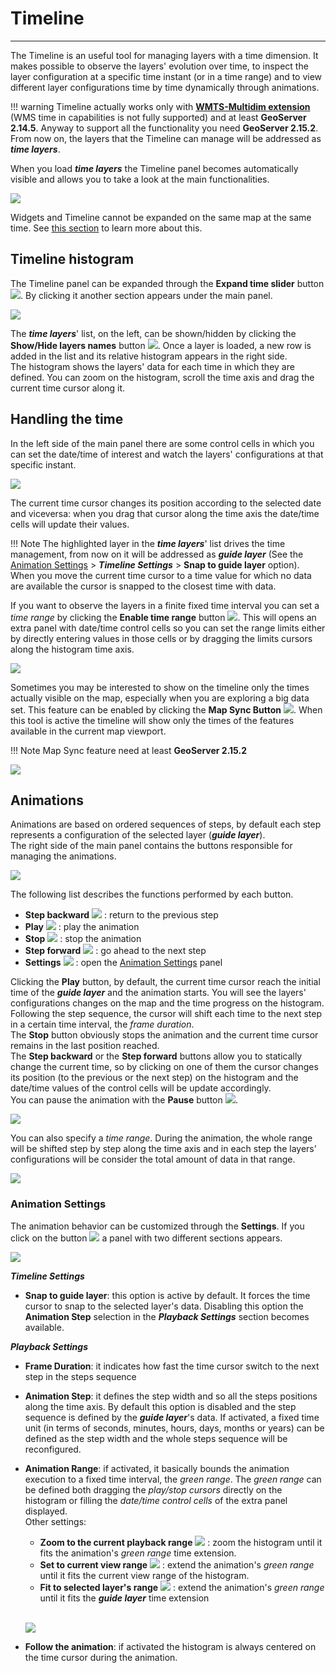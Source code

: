 # Timeline
************************

The Timeline is an useful tool for managing layers with a time dimension.
It makes possible to observe the layers' evolution over time, to inspect the layer configuration at a specific time instant (or in a time range) and to view different layer configurations time by time dynamically through animations.<br>

!!! warning
    Timeline actually works only with [**WMTS-Multidim extension**](https://docs.geoserver.org/stable/en/user/community/wmts-multidimensional/index.html) (WMS time in capabilities is not fully supported) and at least **GeoServer 2.14.5**. Anyway to support all the functionality you need **GeoServer 2.15.2**.
    From now on, the layers that the Timeline can manage will be addressed as ***time layers***.

When you load ***time layers*** the Timeline panel becomes automatically visible and allows you to take a look at the main functionalities.

<img src="../img/timeline/timeline-base.jpg" class="ms-docimage"/>

Widgets and Timeline cannot be expanded on the same map at the same time. See [this section](widgets.md#widgets-tray) to learn more about this.

Timeline histogram
------------------

The Timeline panel can be expanded through the **Expand time slider** button <img src="../img/button/timeline-expand-button.jpg" class="ms-docbutton"/>. By clicking it another section appears under the main panel.

<img src="../img/timeline/timeline-histogram.jpg" class="ms-docimage"/>

The ***time layers***' list, on the left, can be shown/hidden by clicking the **Show/Hide layers names** button <img src="../img/button/timeline-layers-list-button.jpg" class="ms-docbutton"/>.
Once a layer is loaded, a new row is added in the list and its relative histogram appears in the right side.
<br>
The histogram shows the layers' data for each time in which they are defined. You can zoom on the histogram, scroll the time axis and drag the current time cursor along it.


Handling the time
-----------------

In the left side of the main panel there are some control cells in which you can set the date/time of interest and watch the layers' configurations at that specific instant.

<img src="../img/timeline/timeline-current-time.jpg" class="ms-docimage"/>

The current time cursor changes its position according to the selected date and viceversa: when you drag that cursor along the time axis the date/time cells will update their values.

!!! Note
    The highlighted layer in the ***time layers***' list drives the time management, from now on it will be addressed as ***guide layer*** (See the [Animation Settings](#animation-settings) > ***Timeline Settings*** > **Snap to guide layer** option).
    When you move the current time cursor to a time value for which no data are available the cursor is snapped to the closest time with data.

If you want to observe the layers in a finite fixed time interval you can set a *time range* by clicking the **Enable time range** button <img src="../img/button/timeline-range-button.jpg" class="ms-docbutton"/>. This will opens an extra panel with date/time control cells so you can set the range limits either by directly entering values in those cells or by dragging the limits cursors along the histogram time axis.

<img src="../img/timeline/timeline-current-time-range.jpg" class="ms-docimage"/>

Sometimes you may be interested to show on the timeline only the times actually visible on the map, especially when you are exploring a big data set. This feature can be enabled by clicking the **Map Sync Button** <img src="../img/button/timeline-sync-button.jpg" class="ms-docbutton"/>. When this tool is active the timeline will show only the times of the features available in the current map viewport.

!!! Note
    Map Sync feature need at least **GeoServer 2.15.2**

<img src="../img/timeline/timeline-sync-example.jpg" class="ms-docimage"/>

Animations
----------

Animations are based on ordered sequences of steps, by default each step represents a configuration of the selected layer (***guide layer***).
<br>
The right side of the main panel contains the buttons responsible for managing the animations.

<img src="../img/timeline/timeline-animation-buttons.jpg" class="ms-docimage"  style="max-width:500px;"/>

The following list describes the functions performed by each button.

* **Step backward** <img src="../img/button/timeline-step-backward-button.jpg" class="ms-docbutton"/> : return to the previous step
* **Play** <img src="../img/button/timeline-play-button.jpg" class="ms-docbutton"/> : play the animation
* **Stop** <img src="../img/button/timeline-stop-button.jpg" class="ms-docbutton"/> : stop the animation
* **Step forward** <img src="../img/button/timeline-step-forward-button.jpg" class="ms-docbutton"/> : go ahead to the next step
* **Settings** <img src="../img/button/timeline-playback-settings-button.jpg" class="ms-docbutton"/> : open the [Animation Settings](#animation-settings) panel

Clicking the **Play** button, by default, the current time cursor reach the initial time of the ***guide layer*** and the animation starts. You will see the layers' configurations changes on the map and the time progress on the histogram. Following the step sequence, the cursor will shift each time to the next step in a certain time interval, the *frame duration*.
<br>
The **Stop** button obviously stops the animation and the current time cursor remains in the last position reached.
<br>
The **Step backward** or the **Step forward** buttons allow you to statically change the current time, so by clicking on one of them the cursor changes its position (to the previous or the next step) on the histogram and the date/time values of the control cells will be update accordingly.
<br>
You can pause the animation with the **Pause** button <img src="../img/button/timeline-pause-button.jpg" class="ms-docbutton"/>.

<img src="../img/timeline/timeline-animation.gif" class="ms-docimage"  style="max-width:700px;" />

You can also specify a *time range*. During the animation, the whole range will be shifted step by step along the time axis and in each step the layers' configurations will be consider the total amount of data in that range.

<img src="../img/timeline/timeline-animation-range.gif" class="ms-docimage"  style="max-width:700px;"/>


### Animation Settings

The animation behavior can be customized through the **Settings**. If you click on the button <img src="../img/button/timeline-playback-settings-button.jpg" class="ms-docbutton"/> a panel with two different sections appears.

<img src="../img/timeline/timeline-animation-settings.jpg" class="ms-docimage"  style="max-width:500px;" />

***Timeline Settings***

* **Snap to guide layer**: this option is active by default. It forces the time cursor to snap to the selected layer's data. Disabling this option the **Animation Step** selection in the ***Playback Settings*** section becomes available.

***Playback Settings***

* **Frame Duration**: it indicates how fast the time cursor switch to the next step in the steps sequence
* **Animation Step**: it defines the step width and so all the steps positions along the time axis. By default this option is disabled and the step sequence is defined by the ***guide layer***'s data. If activated, a fixed time unit (in terms of seconds, minutes, hours, days, months or years) can be defined as the step width and the whole steps sequence will be reconfigured.
* **Animation Range**: if activated, it basically bounds the animation execution to a fixed time interval, the *green range*. The *green range* can be defined both dragging the *play/stop cursors* directly on the histogram or filling the *date/time control cells* of the extra panel displayed.
    <br>Other settings:
    * **Zoom to the current playback range** <img src="../img/button/timeline-zoom-playback-range.jpg" class="ms-docbutton"/> : zoom the histogram until it fits the animation's *green range* time extension.
    * **Set to current view range** <img src="../img/button/timeline-zoom-current-view-range.jpg" class="ms-docbutton"/> : extend the animation's *green range* until it fits the current view range of the histogram.
    * **Fit to selected layer's range** <img src="../img/button/timeline-fit-layer-range.jpg" class="ms-docbutton"/> : extend the animation's *green range* until it fits the ***guide layer*** time extension

    <br><img src="../img/timeline/timeline-animation-green-range.gif" class="ms-docimage"  style="max-width:700px;"/>

* **Follow the animation**: if activated the histogram is always centered on the time cursor during the animation.
